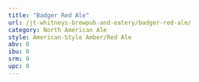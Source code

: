 ```yaml
---
title: "Badger Red Ale"
url: /jt-whitneys-brewpub-and-eatery/badger-red-ale/
category: North American Ale
style: American-Style Amber/Red Ale
abv: 0
ibu: 0
srm: 0
upc: 0
---
```



